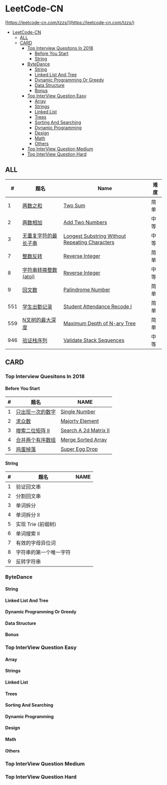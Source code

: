# LeetCode-CN
[https://leetcode-cn.com/tzzs/](https://leetcode-cn.com/tzzs/)

- [LeetCode-CN](#leetcode-cn)
  - [ALL](#all)
  - [CARD](#card)
    - [Top Interview Quesitons In 2018](#top-interview-quesitons-in-2018)
      - [Before You Start](#before-you-start)
      - [String](#string)
    - [ByteDance](#bytedance)
      - [String](#string-1)
      - [Linked List And Tree](#linked-list-and-tree)
      - [Dynamic Programming Or Greedy](#dynamic-programming-or-greedy)
      - [Data Structure](#data-structure)
      - [Bonus](#bonus)
    - [Top InterView Question Easy](#top-interview-question-easy)
      - [Array](#array)
      - [Strings](#strings)
      - [Linked List](#linked-list)
      - [Trees](#trees)
      - [Sorting And Searching](#sorting-and-searching)
      - [Dynamic Programming](#dynamic-programming)
      - [Design](#design)
      - [Math](#math)
      - [Others](#others)
    - [Top InterView Question Medium](#top-interview-question-medium)
    - [Top InterView Question Hard](#top-interview-question-hard)

## ALL
| #   | 题名                                                     | Name                                                                 | 难度 |
| --- | -------------------------------------------------------- | -------------------------------------------------------------------- | ---- |
| 1   | [两数之和](./ALL/)                                       | [Two Sum](./ALL/)                                                    | 简单 |
| 2   | [两数相加](./ALL/2.add-two-numbers)                      | [Add Two Numbers](./ALL/2.add-two-numbers)                           | 中等 |
| 3   | [无重复字符的最长子串](./ALL/)                           | [Longest Substring Without Repeating Characters](./ALL/)             | 中等 |
| 7   | [整数反转](./ALL/7.reverse-integer)                      | [Reverse Integer](./ALL/7.reverse-integer)                           | 简单 |
| 8   | [字符串转换整数(atoi)](./ALL/8.string-to-integer-atoi)   | [Reverse Integer](./ALL/8.string-to-integer-atoi)                    | 中等 |
| 9   | [回文数](./ALL/9.palindrome-number)                      | [Palindrome Number](./ALL/9.palindrome-numbe)                        | 简单 |
| 551 | [学生出勤记录](./ALL/551.学生出勤记录I)                  | [Student Attendance Recode I](./ALL/551.学生出勤记录I)               | 简单 |
| 559 | [N叉树的最大深度](./ALL/559.maximum-depth-of-n-ary-tree) | [Maximum Depth of N-ary Tree](./ALL/559.maximum-depth-of-n-ary-tree) | 简单 |
| 946 | [验证栈序列](./ALL/946.验证栈序列)                       | [Validate Stack Sequences](./ALL/946.验证栈序列)                     | 中等 |

## CARD

### Top Interview Quesitons In 2018
#### Before You Start
| #   | 题名                                                                                                   | NAME                                                                                                        |
| --- | ------------------------------------------------------------------------------------------------------ | ----------------------------------------------------------------------------------------------------------- |
| 1   | [只出现一次的数字](./explore/interview/card/top-interview-questions-in-2018/261/before-you-start/1106) | [Single Number](./explore/interview/card/top-interview-questions-in-2018/261/before-you-start/1106)         |
| 2   | [求众数](./explore/interview/card/top-interview-questions-in-2018/261/before-you-start/1107)           | [Majorty Element](./explore/interview/card/top-interview-questions-in-2018/261/before-you-start/1107)       |
| 3   | [搜索二位矩阵 II](./explore/interview/card/top-interview-questions-in-2018/261/before-you-start/1108)  | [Search A 2d Matrix II](./explore/interview/card/top-interview-questions-in-2018/261/before-you-start/1108) |
| 4   | [合并两个有序数组](./explore/interview/card/top-interview-questions-in-2018/261/before-you-start/1109) | [Merge Sorted Array](./explore/interview/card/top-interview-questions-in-2018/261/before-you-start/1109)    |
| 5   | [鸡蛋掉落](./explore/interview/card/top-interview-questions-in-2018/261/before-you-start/1110)         | [Super Egg Drop](./explore/interview/card/top-interview-questions-in-2018/261/before-you-start/1110)        |
#### String
| #   | 题名                   | NAME |
| --- | ---------------------- | ---- |
| 1   | 验证回文串             |      |
| 2   | 分割回文串             |      |
| 3   | 单词拆分               |      |
| 4   | 单词拆分 II            |      |
| 5   | 实现 Trie (前缀树)     |      |
| 6   | 单词搜索 II            |      |
| 7   | 有效的字母异位词       |      |
| 8   | 字符串的第一个唯一字符 |      |
| 9   | 反转字符串             |      |
### ByteDance
#### String
#### Linked List And Tree
#### Dynamic Programming Or Greedy
#### Data Structure
#### Bonus
### Top InterView Question Easy
#### Array
#### Strings
#### Linked List
#### Trees
#### Sorting And Searching
#### Dynamic Programming
#### Design
#### Math
#### Others
### Top InterView Question Medium
### Top InterView Question Hard
